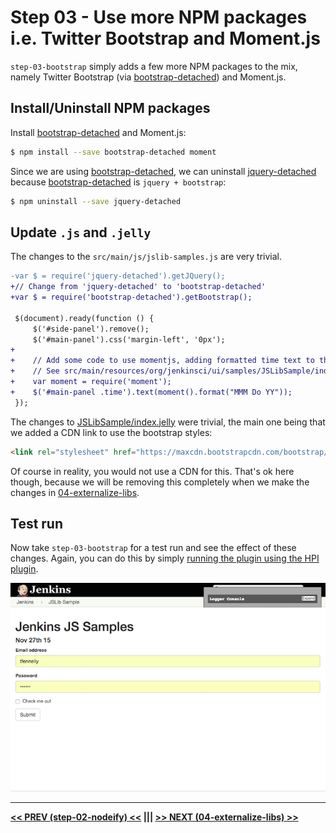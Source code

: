 # Step 03 - Use more NPM packages i.e. Twitter Bootstrap and Moment.js
`step-03-bootstrap` simply adds a few more NPM packages to the mix, namely Twitter Bootstrap (via [bootstrap-detached]) and Moment.js.

## Install/Uninstall NPM packages
Install [bootstrap-detached] and Moment.js:

```sh
$ npm install --save bootstrap-detached moment
```

Since we are using [bootstrap-detached], we can uninstall [jquery-detached] because [bootstrap-detached]
is `jquery + bootstrap`:

```sh
$ npm uninstall --save jquery-detached
```

## Update `.js` and `.jelly`
The changes to the `src/main/js/jslib-samples.js` are very trivial.
 
```diff
-var $ = require('jquery-detached').getJQuery();
+// Change from 'jquery-detached' to 'bootstrap-detached' 
+var $ = require('bootstrap-detached').getBootstrap();
 
 $(document).ready(function () {    
     $('#side-panel').remove();
     $('#main-panel').css('margin-left', '0px');
+    
+    // Add some code to use momentjs, adding formatted time text to the page.
+    // See src/main/resources/org/jenkinsci/ui/samples/JSLibSample/index.jelly.
+    var moment = require('moment');
+    $('#main-panel .time').text(moment().format("MMM Do YY"));
 });
```

The changes to [JSLibSample/index.jelly](src/main/resources/org/jenkinsci/ui/samples/JSLibSample/index.jelly) were trivial,
the main one being that we added a CDN link to use the bootstrap styles:

```html
<link rel="stylesheet" href="https://maxcdn.bootstrapcdn.com/bootstrap/3.3.5/css/bootstrap.min.css" ></link>
```

Of course in reality, you would not use a CDN for this. That's ok here though, because we will be removing this
completely when we make the changes in <a href="../../../tree/master/step-04-externalize-libs">04-externalize-libs</a>.

## Test run
Now take `step-03-bootstrap` for a test run and see the effect of these changes. 
Again, you can do this by simply [running the plugin using the HPI plugin](https://wiki.jenkins-ci.org/display/JENKINS/Plugin+tutorial#Plugintutorial-DebuggingaPlugin).

![root action page](img/root-action-page.png)

<hr/>
<b><a href="../../../tree/master/step-02-nodeify">&lt;&lt; PREV (step-02-nodeify) &lt;&lt;</a>  |||  <a href="../../../tree/master/step-04-externalize-libs">&gt;&gt; NEXT (04-externalize-libs) &gt;&gt;</a></b>

[Node.js]: https://nodejs.org
[Gulp]: https://github.com/gulpjs/gulp
[jenkins-js-builder]: https://github.com/jenkinsci/js-builder
[jenkins-js-modules]: https://github.com/jenkinsci/js-modules
[CommonJS]: http://www.commonjs.org/
[jquery-detached]: https://github.com/tfennelly/jquery-detached
[bootstrap-detached]: https://github.com/tfennelly/bootstrap-detached
[Browserify]: http://browserify.org/
[bundle]: https://github.com/jenkinsci/js-modules/blob/master/FAQs.md#what-is-the-difference-between-a-module-and-a-bundle

